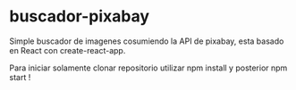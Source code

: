 # buscador-pixabay
 
Simple buscador de imagenes cosumiendo la API de pixabay, esta basado en React con create-react-app.

Para iniciar solamente clonar repositorio utilizar npm install y posterior npm start !
